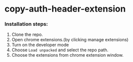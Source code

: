 # copy-auth-header-extension

### Installation steps:

1. Clone the repo.
2. Open chrome extensions.(by clicking manage extensions)
3. Turn on the developer mode
4. Choose `Load unpacked` and select the repo path.
5. Choose the extensions from chrome extension window.

